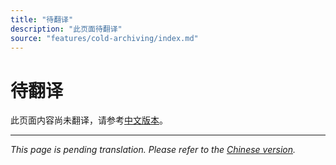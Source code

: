 ```yaml
---
title: "待翻译"
description: "此页面待翻译"
source: "features/cold-archiving/index.md"
---
```


# 待翻译

此页面内容尚未翻译，请参考[中文版本](../../zh/features/cold-archiving/index.md)。

---

*This page is pending translation. Please refer to the [Chinese version](../../zh/features/cold-archiving/index.md).*
